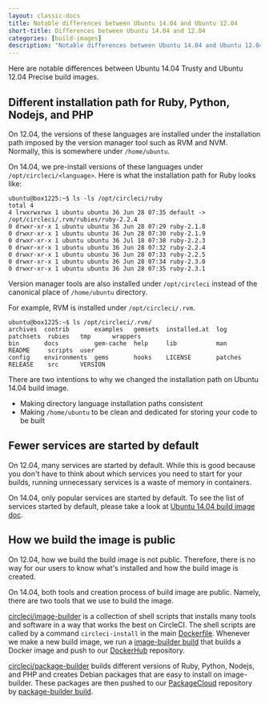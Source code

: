 ```yaml
---
layout: classic-docs
title: Notable differences between Ubuntu 14.04 and Ubuntu 12.04
short-title: Differences between Ubuntu 14.04 and 12.04
categories: [build-images]
description: "Notable differences between Ubuntu 14.04 and Ubuntu 12.04 CircleCI build images."
---
```


Here are notable differences between Ubuntu 14.04 Trusty and Ubuntu 12.04 Precise build images.

## Different installation path for Ruby, Python, Nodejs, and PHP

On 12.04, the versions of these languages are installed under the installation path imposed by the version manager tool such as RVM and NVM. Normally, this is somewhere under `/home/ubuntu`.

On 14.04, we pre-install versions of these languages under `/opt/circleci/<language>`. Here is what the installation path for Ruby looks like:

```
ubuntu@box1225:~$ ls -ls /opt/circleci/ruby
total 4
4 lrwxrwxrwx 1 ubuntu ubuntu 36 Jun 28 07:35 default -> /opt/circleci/.rvm/rubies/ruby-2.2.4
0 drwxr-xr-x 1 ubuntu ubuntu 36 Jun 28 07:29 ruby-2.1.8
0 drwxr-xr-x 1 ubuntu ubuntu 36 Jun 28 07:30 ruby-2.1.9
0 drwxr-xr-x 1 ubuntu ubuntu 36 Jul 18 07:38 ruby-2.2.3
0 drwxr-xr-x 1 ubuntu ubuntu 36 Jun 28 07:32 ruby-2.2.4
0 drwxr-xr-x 1 ubuntu ubuntu 36 Jun 28 07:33 ruby-2.2.5
0 drwxr-xr-x 1 ubuntu ubuntu 36 Jun 28 07:34 ruby-2.3.0
0 drwxr-xr-x 1 ubuntu ubuntu 36 Jun 28 07:35 ruby-2.3.1
```

Version manager tools are also installed under `/opt/circleci` instead of the canonical place of `/home/ubuntu` directory.

For example, RVM is installed under `/opt/circleci/.rvm`.

```
ubuntu@box1225:~$ ls /opt/circleci/.rvm/
archives  contrib       examples   gemsets  installed.at  log      patchsets  rubies   tmp      wrappers
bin       docs          gem-cache  help     lib           man      README     scripts  user
config    environments  gems       hooks    LICENSE       patches  RELEASE    src      VERSION
```

There are two intentions to why we changed the installation path on Ubuntu 14.04 build image.

- Making directory language installation paths consistent
- Making `/home/ubuntu` to be clean and dedicated for storing your code to be built

## Fewer services are started by default

On 12.04, many services are started by default. While this is good because you don't have to think about which services you need to start for your builds, running unnecessary services is a waste of memory in containers.

On 14.04, only popular services are started by default. To see the list of services started by default, please take a look at [Ubuntu 14.04 build image doc]({{site.baseurl}}/build-image-trusty).

## How we build the image is public

On 12.04, how we build the build image is not public. Therefore, there is no way for our users to know what's installed and how the build image is created.

On 14.04, both tools and creation process of build image are public. Namely, there are two tools that we use to build the image.

[circleci/image-builder](https://github.com/circleci/image-builder) is a collection of shell scripts that installs many tools and software in a way that works the best on CircleCI.
The shell scripts are called by a command `circleci-install` in the main [Dockerfile](https://github.com/circleci/image-builder/blob/master/Dockerfile).
Whenever we make a new build image, we run a [image-builder build](https://circleci.com/gh/circleci/image-builder) that builds a Docker image and push to our [DockerHub](https://hub.docker.com/r/circleci/build-image/tags/) repository.

[circleci/package-builder](https://github.com/circleci/package-builder) builds different versions of Ruby, Python, Nodejs, and PHP and creates Debian packages that are easy to install on image-builder. These packages are then pushed to our [PackageCloud](https://packagecloud.io/circleci/trusty) repository by [package-builder build](https://circleci.com/gh/circleci/package-builder).
